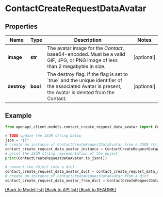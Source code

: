 # ContactCreateRequestDataAvatar


## Properties

Name | Type | Description | Notes
------------ | ------------- | ------------- | -------------
**image** | **str** | The avatar image for the *Contact*, base64-encoded. Must be a valid GIF, JPG, or PNG image of less than 2 megabytes in size. | [optional] 
**destroy** | **bool** | The destroy flag. If the flag is set to &#x60;true&#x60; and the unique identifier of the associated Avatar is present, the Avatar is deleted from the Contact. | [optional] 

## Example

```python
from openapi_client.models.contact_create_request_data_avatar import ContactCreateRequestDataAvatar

# TODO update the JSON string below
json = "{}"
# create an instance of ContactCreateRequestDataAvatar from a JSON string
contact_create_request_data_avatar_instance = ContactCreateRequestDataAvatar.from_json(json)
# print the JSON string representation of the object
print(ContactCreateRequestDataAvatar.to_json())

# convert the object into a dict
contact_create_request_data_avatar_dict = contact_create_request_data_avatar_instance.to_dict()
# create an instance of ContactCreateRequestDataAvatar from a dict
contact_create_request_data_avatar_from_dict = ContactCreateRequestDataAvatar.from_dict(contact_create_request_data_avatar_dict)
```
[[Back to Model list]](../README.md#documentation-for-models) [[Back to API list]](../README.md#documentation-for-api-endpoints) [[Back to README]](../README.md)


